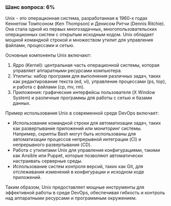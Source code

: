 ### Шанс вопроса: 6%

Unix - это операционная система, разработанная в 1960-х годах Кеннетом Томпсоном (Ken Thompson) и Денисом Ритчи (Dennis Ritchie). Она стала одной из первых многозадачных, многопользовательских операционных систем с открытым исходным кодом. Unix обладает мощной командной строкой и множеством утилит для управления файлами, процессами и сетью.

Основные компоненты Unix включают:
1. Ядро (Kernel): центральная часть операционной системы, которая управляет аппаратными ресурсами компьютера.
2. Утилиты: набор программ для выполнения различных задач, таких как редактирование текста (ed, vi), управление процессами (ps, top), и работа с файлами (cp, mv, rm).
3. Приложения: графические интерфейсы пользователя (X Window System) и различные программы для работы с сетью и базами данных.

Пример использования Unix в современной среде DevOps включает:
- Использование командной строки для автоматизации задач, таких как развертывание приложений или мониторинг системы. Например, скрипты Bash могут быть использованы для автоматизации процессов непрерывной интеграции (CI) и непрерывного развертывания (CD).
- Работа с утилитами Unix для управления конфигурациями, такими как Ansible или Puppet, которые позволяют автоматически настраивать серверные среды.
- Использование систем контроля версий, таких как Git, для отслеживания изменений в конфигурации и исходном коде приложений.

Таким образом, Unix предоставляет мощные инструменты для эффективной работы в среде DevOps, обеспечивая гибкость и контроль над аппаратными ресурсами и программным окружением.
